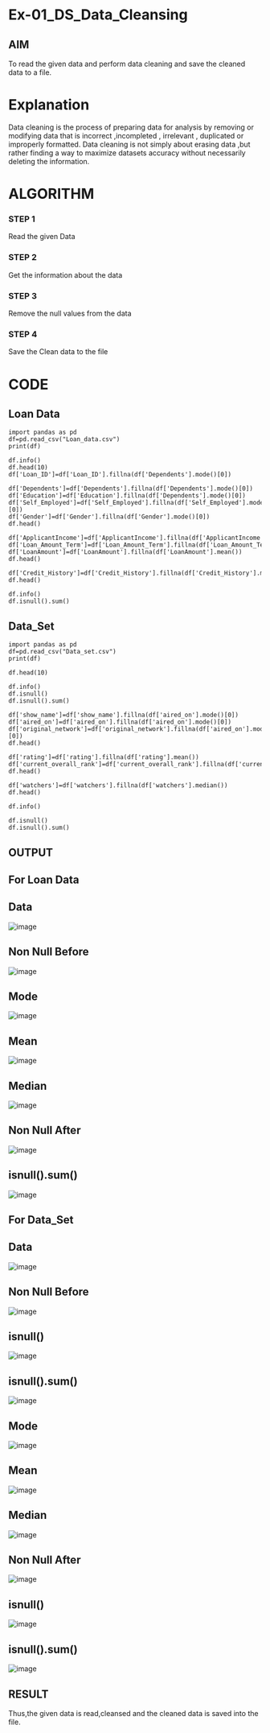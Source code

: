 # Ex-01_DS_Data_Cleansing


## AIM
To read the given data and perform data cleaning and save the cleaned data to a file. 

# Explanation
Data cleaning is the process of preparing data for analysis by removing or modifying data that is incorrect ,incompleted , irrelevant , duplicated or improperly formatted. 
Data cleaning is not simply about erasing data ,but rather finding a way to maximize datasets accuracy without necessarily deleting the information. 

# ALGORITHM
### STEP 1
Read the given Data
### STEP 2
Get the information about the data
### STEP 3
Remove the null values from the data
### STEP 4
Save the Clean data to the file

# CODE
## Loan Data
```
import pandas as pd
df=pd.read_csv("Loan_data.csv")
print(df)

df.info()
df.head(10)
df['Loan_ID']=df['Loan_ID'].fillna(df['Dependents'].mode()[0])

df['Dependents']=df['Dependents'].fillna(df['Dependents'].mode()[0])
df['Education']=df['Education'].fillna(df['Dependents'].mode()[0])
df['Self_Employed']=df['Self_Employed'].fillna(df['Self_Employed'].mode()[0])
df['Gender']=df['Gender'].fillna(df['Gender'].mode()[0])
df.head()

df['ApplicantIncome']=df['ApplicantIncome'].fillna(df['ApplicantIncome'].mean())
df['Loan_Amount_Term']=df['Loan_Amount_Term'].fillna(df['Loan_Amount_Term'].mean())
df['LoanAmount']=df['LoanAmount'].fillna(df['LoanAmount'].mean())
df.head()

df['Credit_History']=df['Credit_History'].fillna(df['Credit_History'].median())
df.head()

df.info()
df.isnull().sum()
```
## Data_Set
```
import pandas as pd
df=pd.read_csv("Data_set.csv")
print(df)

df.head(10)

df.info()
df.isnull()
df.isnull().sum()

df['show_name']=df['show_name'].fillna(df['aired_on'].mode()[0])
df['aired_on']=df['aired_on'].fillna(df['aired_on'].mode()[0])
df['original_network']=df['original_network'].fillna(df['aired_on'].mode()[0])
df.head()

df['rating']=df['rating'].fillna(df['rating'].mean())
df['current_overall_rank']=df['current_overall_rank'].fillna(df['current_overall_rank'].mean())
df.head()

df['watchers']=df['watchers'].fillna(df['watchers'].median())
df.head()

df.info()

df.isnull()
df.isnull().sum()
```
## OUTPUT
## For Loan Data
## Data
![image](put1.png")

## Non Null Before
![image]("put2.png")

## Mode
![image]("put3.png")

## Mean
![image]("put4.png")

## Median
![image]("put5.png")

## Non Null After
![image]("put6.png")

## isnull().sum()
![image]("put7.png")

## For Data_Set
## Data
![image]("out1.png")

## Non Null Before
![image]("out2.png")

## isnull()
![image]("out3.png")

## isnull().sum()
![image]("out4.png")

## Mode
![image]("out5.png")

## Mean
![image]("out6.png")

## Median
![image]("out7.png")

## Non Null After
![image]("out8.png")

## isnull()
![image]("out9.png")

## isnull().sum()
![image]("out10.png")

## RESULT
Thus,the given data is read,cleansed and the cleaned data is saved into the file.
